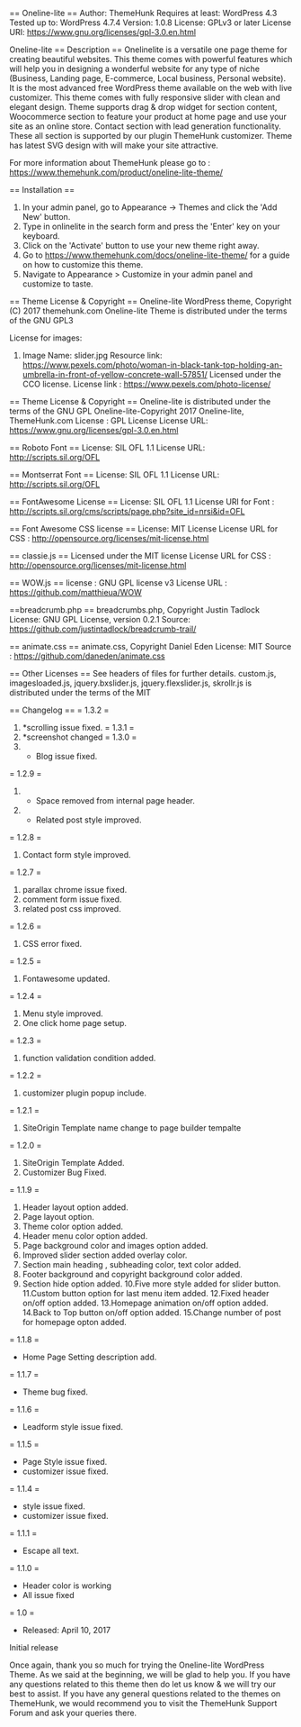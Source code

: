 == Oneline-lite ==
Author: ThemeHunk
Requires at least: WordPress 4.3
Tested up to: WordPress 4.7.4
Version: 1.0.8
License: GPLv3 or later
License URI: https://www.gnu.org/licenses/gpl-3.0.en.html


Oneline-lite
== Description ==
Onelinelite is a versatile one page theme for creating beautiful websites. This theme comes with powerful features which will help you in designing a wonderful website for any type of niche (Business, Landing page, E-commerce, Local business, Personal website). It is the most advanced free WordPress theme available on the web with live customizer. This theme comes with fully responsive slider with clean and elegant design. Theme supports drag & drop widget for section content, Woocommerce section to feature your product at home page and use your site as an online store. Contact section with lead generation functionality. These all section is supported by our plugin ThemeHunk customizer. Theme has latest SVG design with will make your site attractive. 

For more information about ThemeHunk please go to : https://www.themehunk.com/product/oneline-lite-theme/

== Installation ==

1. In your admin panel, go to Appearance -> Themes and click the 'Add New' button.
2. Type in onlinelite in the search form and press the 'Enter' key on your keyboard.
3. Click on the 'Activate' button to use your new theme right away.
4. Go to https://www.themehunk.com/docs/oneline-lite-theme/ for a guide on how to customize this theme.
5. Navigate to Appearance > Customize in your admin panel and customize to taste.

== Theme License & Copyright ==
Oneline-lite WordPress theme, Copyright (C) 2017 themehunk.com
Oneline-lite Theme is distributed under the terms of the GNU GPL3
 

License for images:

1. Image Name: slider.jpg
Resource link: https://www.pexels.com/photo/woman-in-black-tank-top-holding-an-umbrella-in-front-of-yellow-concrete-wall-57851/
Licensed under the CCO license.
License link : https://www.pexels.com/photo-license/
	
== Theme License & Copyright ==
Oneline-lite is distributed under the terms of the GNU GPL
Oneline-lite-Copyright 2017 Oneline-lite, ThemeHunk.com
License : GPL License
License URL: https://www.gnu.org/licenses/gpl-3.0.en.html

== Roboto Font ==
License: SIL OFL 1.1
License URL: http://scripts.sil.org/OFL

== Montserrat Font ==
License: SIL OFL 1.1
License URL: http://scripts.sil.org/OFL

== FontAwesome License ==
License: SIL OFL 1.1
License URl for Font : http://scripts.sil.org/cms/scripts/page.php?site_id=nrsi&id=OFL

== Font Awesome CSS license ==
License: MIT License
License URL for CSS : http://opensource.org/licenses/mit-license.html

== classie.js ==
Licensed under the MIT license
License URL for CSS : http://opensource.org/licenses/mit-license.html

== WOW.js ==
license : GNU GPL license v3
License URL : https://github.com/matthieua/WOW

==breadcrumb.php ==
breadcrumbs.php, Copyright Justin Tadlock License: GNU GPL License, version 0.2.1 Source: https://github.com/justintadlock/breadcrumb-trail/

== animate.css ==
animate.css, Copyright Daniel Eden License: MIT  Source : https://github.com/daneden/animate.css


==  Other Licenses ==
See headers of files for further details.
custom.js, imagesloaded.js, jquery.bxslider.js, jquery.flexslider.js, skrollr.js is distributed under the terms of the MIT
  

== Changelog ==
= 1.3.2 =
1. *scrolling issue fixed.
= 1.3.1 =
1. *screenshot changed
= 1.3.0 =
1. * Blog issue fixed.

= 1.2.9 =
1. - Space removed from internal page header.
2. * Related post style improved.

  
= 1.2.8 =
1. Contact form style improved.

= 1.2.7 =
1. parallax chrome issue fixed.
2. comment form issue fixed.
3. related post css improved.

= 1.2.6 =
1. CSS error fixed.

= 1.2.5 =
1. Fontawesome updated.

= 1.2.4 =
1. Menu style improved.
2. One click home page setup.

= 1.2.3 =
1. function validation condition added.

= 1.2.2 =
1. customizer plugin popup include.

= 1.2.1 =
1. SiteOrigin Template name change to page builder tempalte

= 1.2.0 =
1. SiteOrigin Template Added.
2. Customizer Bug Fixed.

= 1.1.9 =
1. Header layout option added.
2. Page layout option.
3. Theme color option added.
4. Header menu color option added.
5. Page background color and images option added.
6. Improved slider section added overlay color.
7. Section main heading , subheading color, text color added.
8. Footer background and copyright background color added.
9. Section hide option added.
10.Five more style added for slider button.
11.Custom button option for last menu item added.
12.Fixed header on/off option added.
13.Homepage animation on/off option added.
14.Back to Top button on/off option added.
15.Change number of post for homepage opton added.

= 1.1.8 =
* Home Page Setting description add.

= 1.1.7 =
* Theme bug fixed.

= 1.1.6 =
* Leadform style issue fixed.

= 1.1.5 =
* Page Style issue fixed.
* customizer issue fixed.

= 1.1.4 =
* style issue fixed.
* customizer issue fixed.

= 1.1.1 =
* Escape all text.

= 1.1.0 =
* Header color is working
* All issue fixed

= 1.0 =
* Released: April 10, 2017

Initial release

Once again, thank you so much for trying the Oneline-lite WordPress Theme. As we said at the beginning, we will be glad to help you. If you have any questions related to this theme then do let us know & we will try our best to assist. If you have any general questions related to the themes on ThemeHunk, we would recommend you to visit the ThemeHunk Support Forum and ask your queries there.